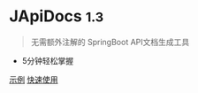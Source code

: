 # JApiDocs <small>1.3</small>

> 无需额外注解的 SpringBoot API文档生成工具

- 5分钟轻松掌握

[示例](http://oss.agilestudio.cn/apidocs/V2.0/index.html)
[快速使用](zh-cn/?id=入门)